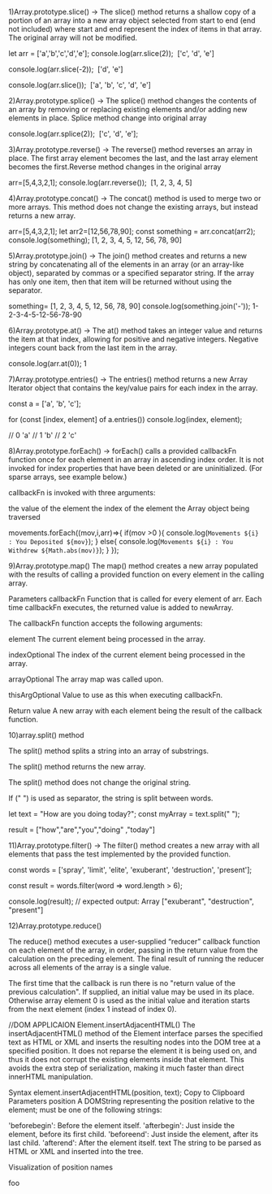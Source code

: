 1)Array.prototype.slice()
->
The slice() method returns a shallow copy of a portion of an array into a new array object selected from start to end (end not included) where start and end represent the index of items in that array. The original array will not be modified.

let arr = ['a','b','c','d','e'];
console.log(arr.slice(2));
 ['c', 'd', 'e']

console.log(arr.slice(-2));
 ['d', 'e']

console.log(arr.slice());
 ['a', 'b', 'c', 'd', 'e']

2)Array.prototype.splice()
->
The splice() method changes the contents of an array by removing or replacing existing elements and/or adding new elements in place. Splice method change into original array

console.log(arr.splice(2));
 ['c', 'd', 'e'];


3)Array.prototype.reverse()
->
The reverse() method reverses an array in place. The first array element becomes the last, and the last array element becomes the first.Reverse method changes in the  original array

arr=[5,4,3,2,1];
console.log(arr.reverse());
 [1, 2, 3, 4, 5]

4)Array.prototype.concat()
->
The concat() method is used to merge two or more arrays. This method does not change the existing arrays, but instead returns a new array.

arr=[5,4,3,2,1]; let arr2=[12,56,78,90];
const something = arr.concat(arr2);
console.log(something);
[1, 2, 3, 4, 5, 12, 56, 78, 90]



5)Array.prototype.join()
->
The join() method creates and returns a new string by concatenating all of the elements in an array (or an array-like object), separated by commas or a specified separator string. If the array has only one item, then that item will be returned without using the separator.


something= [1, 2, 3, 4, 5, 12, 56, 78, 90]
console.log(something.join('-'));
1-2-3-4-5-12-56-78-90


6)Array.prototype.at()
->
The at() method takes an integer value and returns the item at that index, allowing for positive and negative integers. Negative integers count back from the last item in the array.

console.log(arr.at(0));
1

7)Array.prototype.entries()
->
The entries() method returns a new Array Iterator object that contains the key/value pairs for each index in the array.

const a = ['a', 'b', 'c'];

for (const [index, element] of a.entries())
  console.log(index, element);

// 0 'a'
// 1 'b'
// 2 'c'

8)Array.prototype.forEach()
->
forEach() calls a provided callbackFn function once for each element in an array in ascending index order. It is not invoked for index properties that have been deleted or are uninitialized. (For sparse arrays, see example below.)

callbackFn is invoked with three arguments:

the value of the element
the index of the element
the Array object being traversed

movements.forEach((mov,i,arr)=>{
  if(mov >0 ){
    console.log(`Movements ${i} : You Deposited ${mov}`);
  }
  else{
    console.log(`Movements ${i} : You Withdrew ${Math.abs(mov)}`);
  }
});

9)Array.prototype.map()
The map() method creates a new array populated with the results of calling a provided function on every element in the calling array.

Parameters
callbackFn
Function that is called for every element of arr. Each time callbackFn executes, the returned value is added to newArray.

The callbackFn function accepts the following arguments:

element
The current element being processed in the array.

indexOptional
The index of the current element being processed in the array.

arrayOptional
The array map was called upon.

thisArgOptional
Value to use as this when executing callbackFn.

Return value
A new array with each element being the result of the callback function.

10)array.split() method

The split() method splits a string into an array of substrings.

The split() method returns the new array.

The split() method does not change the original string.

If (" ") is used as separator, the string is split between words.

let text = "How are you doing today?";
const myArray = text.split(" ");

 result = ["how","are","you","doing" ,"today"]



11)Array.prototype.filter()
->
The filter() method creates a new array with all elements that pass the test implemented by the provided function.

const words = ['spray', 'limit', 'elite', 'exuberant', 'destruction', 'present'];

const result = words.filter(word => word.length > 6);

console.log(result);
// expected output: Array ["exuberant", "destruction", "present"]


12)Array.prototype.reduce()


The reduce() method executes a user-supplied “reducer” callback function on each element of the array, in order, passing in the return value from the calculation on the preceding element. The final result of running the reducer across all elements of the array is a single value.

The first time that the callback is run there is no "return value of the previous calculation". If supplied, an initial value may be used in its place. Otherwise array element 0 is used as the initial value and iteration starts from the next element (index 1 instead of index 0).


//DOM APPLICAION
Element.insertAdjacentHTML()
The insertAdjacentHTML() method of the Element interface parses the specified text as HTML or XML and inserts the resulting nodes into the DOM tree at a specified position. It does not reparse the element it is being used on, and thus it does not corrupt the existing elements inside that element. This avoids the extra step of serialization, making it much faster than direct innerHTML manipulation.

Syntax
element.insertAdjacentHTML(position, text);
Copy to Clipboard
Parameters
position
A DOMString representing the position relative to the element; must be one of the following strings:

'beforebegin': Before the element itself.
'afterbegin': Just inside the element, before its first child.
'beforeend': Just inside the element, after its last child.
'afterend': After the element itself.
text
The string to be parsed as HTML or XML and inserted into the tree.

Visualization of position names
<!-- beforebegin -->
<p>
  <!-- afterbegin -->
  foo
  <!-- beforeend -->
</p>
<!-- afterend -->